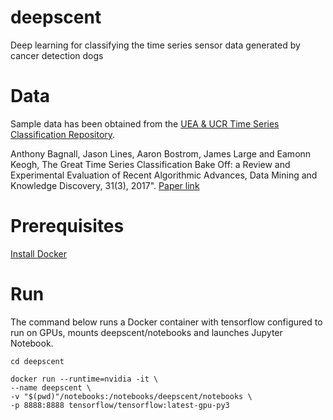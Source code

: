 # deepscent
Deep learning for classifying the time series sensor data generated by cancer detection dogs

# Data
Sample data has been obtained from the [UEA & UCR Time Series 
Classification Repository](http://www.timeseriesclassification.com 
"timeseriesclassification.com").

 Anthony Bagnall, Jason Lines, Aaron Bostrom, James Large and Eamonn 
 Keogh, The Great Time Series Classification Bake Off: a Review and 
 Experimental Evaluation of Recent Algorithmic Advances, Data Mining 
 and Knowledge Discovery, 31(3), 2017". [Paper link](https://link.springer.com/article/10.1007/s10618-016-0483-9 
 "Bagnall et al. (2017)")

# Prerequisites
[Install Docker](https://www.docker.com "Docker homepage")

# Run
The command below runs a Docker container with tensorflow configured to 
run on GPUs, mounts deepscent/notebooks and launches Jupyter 
Notebook.
```
cd deepscent
```

```
docker run --runtime=nvidia -it \
--name deepscent \
-v "$(pwd)"/notebooks:/notebooks/deepscent/notebooks \
-p 8888:8888 tensorflow/tensorflow:latest-gpu-py3
```

